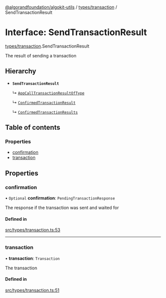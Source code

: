 [@algorandfoundation/algokit-utils](../index.md) / [types/transaction](../modules/types_transaction.md) / SendTransactionResult

# Interface: SendTransactionResult

[types/transaction](../modules/types_transaction.md).SendTransactionResult

The result of sending a transaction

## Hierarchy

- **`SendTransactionResult`**

  ↳ [`AppCallTransactionResultOfType`](types_app.AppCallTransactionResultOfType.md)

  ↳ [`ConfirmedTransactionResult`](types_transaction.ConfirmedTransactionResult.md)

  ↳ [`ConfirmedTransactionResults`](types_transaction.ConfirmedTransactionResults.md)

## Table of contents

### Properties

- [confirmation](types_transaction.SendTransactionResult.md#confirmation)
- [transaction](types_transaction.SendTransactionResult.md#transaction)

## Properties

### confirmation

• `Optional` **confirmation**: `PendingTransactionResponse`

The response if the transaction was sent and waited for

#### Defined in

[src/types/transaction.ts:53](https://github.com/algorandfoundation/algokit-utils-ts/blob/main/src/types/transaction.ts#L53)

___

### transaction

• **transaction**: `Transaction`

The transaction

#### Defined in

[src/types/transaction.ts:51](https://github.com/algorandfoundation/algokit-utils-ts/blob/main/src/types/transaction.ts#L51)
